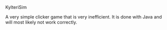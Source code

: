 KylteriSim

A very simple clicker game that is very inefficient. It is done with Java and will most likely not work correctly.
